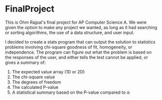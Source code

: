 # FinalProject

This is Ohm Rajpal's final project for AP Computer Science A. We were given the option to make any project we wanted, 
as long as it had searching or sorting algorithms, the use of a data structure, and user input.

I decided to create a stats program that can output the solution to statistics problems involving chi-square goodness of fit,
homogeneity, or independence. The program can figure out what the problem is based on the responses of the user, and either tells
the test cannot be applied, or gives a summary of:

  1. The expected value array (1D or 2D)
  2. The chi-square value
  3. The degrees of freedom
  4. The calculated P-value
  5. A statistical summary based on the P-value compared to α 
